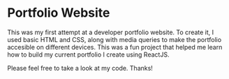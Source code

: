 # Portfolio Website
This was my first attempt at a developer portfolio website. To create it, I used basic HTML and CSS, along with media queries
to make the portfolio accesible on different devices. This was a fun project that helped me learn how to build my current portfolio I create using ReactJS.

Please feel free to take a look at my code. Thanks!
